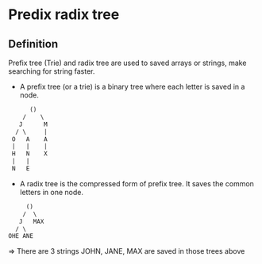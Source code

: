 # Predix radix tree

## Definition

Prefix tree (Trie) and radix tree are used to saved arrays or strings, make searching for string faster.

* A prefix tree (or a trie) is a binary tree where each letter is saved in a node.  

```txt
      ()
    /    \
   J      M
  / \     |
 O   A    A 
 |   |    |
 H   N    X
 |   |
 N   E         
```

* A radix tree is the compressed form of prefix tree. It saves the common letters in one node.

```txt
     ()
    /  \
   J   MAX
  / \ 
OHE ANE         
```

=> There are 3 strings JOHN, JANE, MAX are saved in those trees above
